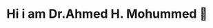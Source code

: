 # Hi i am Dr.Ahmed H. Mohummed 👋

<!--
**ewex25/ewex25** is a ✨ _special_ ✨ repository because its `README.md` (this file) appears on your GitHub profile.

Here are some ideas to get you started:

-# 🔭 I’m currently working on ALX SE projects
- #🌱 I’m currently learning C,Python
- #👯 I’m looking to collaborate on Shell script, C and python
- #🤔 I’m looking for help with Js 
- #💬 Ask me about C, Shell script,pythhon
- #📫 How to reach me: ewex258@gmail.com
- 😄 Pronouns: ...
- #⚡ Fun fact: addicted to coffee
-->
